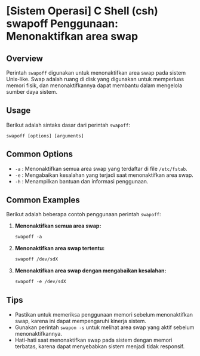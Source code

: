 # [Sistem Operasi] C Shell (csh) swapoff Penggunaan: Menonaktifkan area swap

## Overview
Perintah `swapoff` digunakan untuk menonaktifkan area swap pada sistem Unix-like. Swap adalah ruang di disk yang digunakan untuk memperluas memori fisik, dan menonaktifkannya dapat membantu dalam mengelola sumber daya sistem.

## Usage
Berikut adalah sintaks dasar dari perintah `swapoff`:

```
swapoff [options] [arguments]
```

## Common Options
- `-a` : Menonaktifkan semua area swap yang terdaftar di file `/etc/fstab`.
- `-e` : Mengabaikan kesalahan yang terjadi saat menonaktifkan area swap.
- `-h` : Menampilkan bantuan dan informasi penggunaan.

## Common Examples
Berikut adalah beberapa contoh penggunaan perintah `swapoff`:

1. **Menonaktifkan semua area swap:**
   ```csh
   swapoff -a
   ```

2. **Menonaktifkan area swap tertentu:**
   ```csh
   swapoff /dev/sdX
   ```

3. **Menonaktifkan area swap dengan mengabaikan kesalahan:**
   ```csh
   swapoff -e /dev/sdX
   ```

## Tips
- Pastikan untuk memeriksa penggunaan memori sebelum menonaktifkan swap, karena ini dapat mempengaruhi kinerja sistem.
- Gunakan perintah `swapon -s` untuk melihat area swap yang aktif sebelum menonaktifkannya.
- Hati-hati saat menonaktifkan swap pada sistem dengan memori terbatas, karena dapat menyebabkan sistem menjadi tidak responsif.